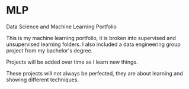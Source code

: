 # MLP
Data Science and Machine Learning Portfolio

This is my machine learning portfolio, it is broken into supervised and unsupervised learning folders. I also included a data engineering group project from my bachelor's degree.

Projects will be added over time as I learn new things.

These projects will not always be perfected, they are about learning and showing different techniques.

